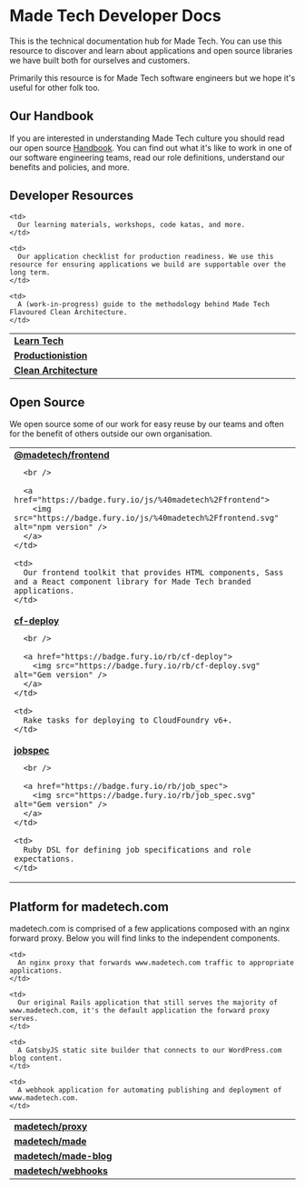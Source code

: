 # Made Tech Developer Docs

This is the technical documentation hub for Made Tech. You can use this resource to discover and learn about applications and open source libraries we have built both for ourselves and customers.

Primarily this resource is for Made Tech software engineers but we hope it's useful for other folk too.

## Our Handbook

If you are interested in understanding Made Tech culture you should read our open source [Handbook](https://github.com/handbook). You can find out what it's like to work in one of our software engineering teams, read our role definitions, understand our benefits and policies, and more.

## Developer Resources

<table class="table">
  <col width='30%'>

  <tr>
    <td>
      <a href="https://learn.madetech.com">
        <strong>Learn Tech</strong>
      </a>
    </td>

    <td>
      Our learning materials, workshops, code katas, and more.
    </td>
  </tr>

  <tr>
    <td>
      <a href="https://github.com/madetech/productionisation">
        <strong>Productionistion</strong>
      </a>
    </td>

    <td>
      Our application checklist for production readiness. We use this resource for ensuring applications we build are supportable over the long term.
    </td>
  </tr>

  <tr>
    <td>
      <a href="https://github.com/madetech/clean-architecture">
        <strong>Clean Architecture</strong>
      </a>
    </td>

    <td>
      A (work-in-progress) guide to the methodology behind Made Tech Flavoured Clean Architecture.
    </td>
  </tr>
</table>

## Open Source

We open source some of our work for easy reuse by our teams and often for the benefit of others outside our own organisation.

<table class="table">
  <col width='30%'>

  <tr>
    <td>
      <a href="https://frontend.madetech.com"><strong>@madetech/frontend</strong></a>

      <br />

      <a href="https://badge.fury.io/js/%40madetech%2Ffrontend">
        <img src="https://badge.fury.io/js/%40madetech%2Ffrontend.svg" alt="npm version" />
      </a>
    </td>

    <td>
      Our frontend toolkit that provides HTML components, Sass and a React component library for Made Tech branded applications.
    </td>
  </tr>

  <tr>
    <td>
      <a href="https://github.com/madetech/cf-deploy"><strong>cf-deploy</strong></a>

      <br />

      <a href="https://badge.fury.io/rb/cf-deploy">
        <img src="https://badge.fury.io/rb/cf-deploy.svg" alt="Gem version" />
      </a>
    </td>

    <td>
      Rake tasks for deploying to CloudFoundry v6+.
    </td>
  </tr>

  <tr>
    <td>
      <a href="https://github.com/madetech/jobspec"><strong>jobspec</strong></a>

      <br />

      <a href="https://badge.fury.io/rb/job_spec">
        <img src="https://badge.fury.io/rb/job_spec.svg" alt="Gem version" />
      </a>
    </td>

    <td>
      Ruby DSL for defining job specifications and role expectations.
    </td>
  </tr>
</table>

## Platform for madetech.com

madetech.com is comprised of a few applications composed with an nginx forward proxy. Below you will find links to the independent components.

<table class="table">
  <col width='30%'>

  <tr>
    <td>
      <a href="https://github.com/madetech/proxy">
        <strong>madetech/proxy</strong>
      </a>
    </td>

    <td>
      An nginx proxy that forwards www.madetech.com traffic to appropriate applications.
    </td>
  </tr>

  <tr>
    <td>
      <a href="https://github.com/madetech/made">
        <strong>madetech/made</strong>
      </a>
    </td>

    <td>
      Our original Rails application that still serves the majority of www.madetech.com, it's the default application the forward proxy serves.
    </td>
  </tr>

  <tr>
    <td>
      <a href="https://github.com/madetech/made-blog">
        <strong>madetech/made-blog</strong>
      </a>
    </td>

    <td>
      A GatsbyJS static site builder that connects to our WordPress.com blog content.
    </td>
  </tr>

  <tr>
    <td>
      <a href="https://github.com/madetech/webhooks">
        <strong>madetech/webhooks</strong>
      </a>
    </td>

    <td>
      A webhook application for automating publishing and deployment of www.madetech.com.
    </td>
  </tr>
</table>
